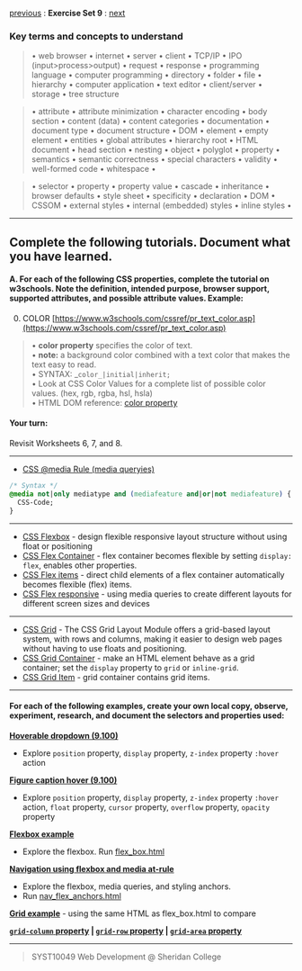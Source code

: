 [previous](Set08.md) 
: **Exercise Set 9**
: [next](Set10.md)

### Key terms and concepts to understand
> &bull;  web browser  &bull; internet  &bull; server  &bull; client  &bull; TCP/IP  &bull; IPO (input>process>output)  &bull; request  &bull; response  &bull; programming language  &bull;  computer programming  &bull; directory  &bull; folder  &bull;  file  &bull; hierarchy  &bull; computer application  &bull;  text editor  &bull; client/server  &bull;  storage  &bull; tree structure

> &bull;  attribute &bull; attribute minimization &bull; character encoding &bull; body section &bull; content (data) &bull;  content categories &bull; documentation &bull; document type &bull;  document structure &bull; DOM &bull;  element &bull;  empty element &bull; entities &bull; global attributes &bull; hierarchy root &bull; HTML document &bull; head section &bull; nesting &bull; object &bull; polyglot &bull; property &bull; semantics &bull; semantic correctness &bull; special characters &bull; validity &bull; well-formed code &bull; whitespace &bull;  

> &bull;  selector &bull; property &bull; property value &bull; cascade &bull; inheritance &bull;  browser defaults &bull; style sheet &bull; specificity &bull;  declaration &bull; DOM &bull;  CSSOM &bull;  external styles &bull; internal (embedded) styles &bull; inline styles &bull; 


---

## Complete the following tutorials. Document what you have learned.
 #### A. For each of the following CSS properties, complete the tutorial on w3schools.  Note the definition, intended purpose, browser support, supported attributes, and possible attribute values. Example:
0. COLOR [https://www.w3schools.com/cssref/pr_text_color.asp](https://www.w3schools.com/cssref/pr_text_color.asp)
> &bull; **color property** specifies the color of text.<br> &bull; **note:** a background color combined with a text color that makes the text easy to read.<br> &bull; SYNTAX: _`color_|initial|inherit;`<br> &bull; Look at CSS Color Values for a complete list of possible color values. (hex, rgb, rgba, hsl, hsla)<br> &bull; HTML DOM reference: [color property](https://www.w3schools.com/jsref/prop_style_color.asp) 

#### Your turn:
Revisit Worksheets 6, 7, and 8.

---

* [CSS @media Rule (media queryies)](https://www.w3schools.com/cssref/css3_pr_mediaquery.asp)

```css
/* Syntax */
@media not|only mediatype and (mediafeature and|or|not mediafeature) {
  CSS-Code;
}
```

---

* [CSS Flexbox](https://www.w3schools.com/css/css3_flexbox.asp) - design flexible responsive layout structure without using float or positioning
* [CSS Flex Container](https://www.w3schools.com/css/css3_flexbox_container.asp) - flex container becomes flexible by setting `display: flex`, enables other properties.
* [CSS Flex items](https://www.w3schools.com/css/css3_flexbox_items.asp) - direct child elements of a flex container automatically becomes flexible (flex) items.
* [CSS Flex responsive](https://www.w3schools.com/css/css3_flexbox_responsive.asp) - using media queries to create different layouts for different screen sizes and devices

---

* [CSS Grid](https://www.w3schools.com/css/css_grid.asp) - The CSS Grid Layout Module offers a grid-based layout system, with rows and columns, making it easier to design web pages without having to use floats and positioning.
*  [CSS Grid Container](https://www.w3schools.com/css/css_grid_container.asp) - make an HTML element behave as a grid container; set the `display` property to `grid` or `inline-grid`.
*  [CSS Grid Item](https://www.w3schools.com/css/css_grid_item.asp) - grid container contains grid items.

---

#### For each of the following examples, create your own local copy, observe, experiment, research, and document the selectors and properties used:



**[Hoverable dropdown (9.100)](examples_09/dropdown_hover.html)**
- Explore `position` property, `display` property, `z-index` property `:hover` action 


**[Figure caption hover (9.100)](examples_09/caption_hover.html)**
- Explore `position` property, `display` property, `z-index` property `:hover` action, `float` property, `cursor` property, `overflow` property, `opacity` property



**[Flexbox example](examples_09/flexbox_example.md)**
- Explore the flexbox. Run [flex_box.html](examples_09/flex_box.html) 


**[Navigation using flexbox and media at-rule](examples_09/nav_flex.md)**
- Explore the flexbox, media queries, and styling anchors. 
- Run [nav_flex_anchors.html](examples_09/nav_flex_anchors.html) 


**[Grid example](examples_09/grid_box.html)** - using the same HTML as flex_box.html to compare

**[`grid-column` property](https://www.w3schools.com/css/tryit.asp?filename=trycss_grid_grid-column_line)  |  [`grid-row` property](https://www.w3schools.com/css/tryit.asp?filename=trycss_grid_grid-row1)  |  [`grid-area` property](https://www.w3schools.com/css/tryit.asp?filename=trycss_grid_grid-area1)**

---
> SYST10049 Web Development @ Sheridan College

